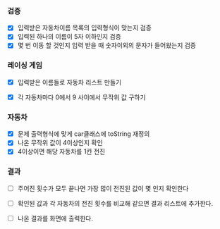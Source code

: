 ### 검증
- [x] 입력받은 자동차이름 목록의 입력형식이 맞는지 검증
- [x] 입력된 하나의 이름이 5자 이하인지 검증
- [x] 몇 번 이동 할 것인지 입력 받을 때 숫자이외의 문자가 들어왔는지 검증

### 레이싱 게임
- [x] 입력받은 이름들로 자동차 리스트 만들기
- [x] 각 자동차마다 0에서 9 사이에서 무작위 값 구하기


### 자동차
- [x] 문제 출력형식에 맞게 car클래스에 toString 재정의 
- [x] 나온 무작위 값이 4이상인지 확인
- [x] 4이상이면 해당 자동차를 1칸 전진

### 결과
- [ ] 주어진 횟수가 모두 끝나면 가장 많이 전진된 값이 몇 인지 확인한다
- [ ] 확인된 값과 각 자동차의 전진 횟수를 비교해 같으면 결과 리스트에 추가한다.
- [ ] 나온 결과를 화면에 출력한다.


